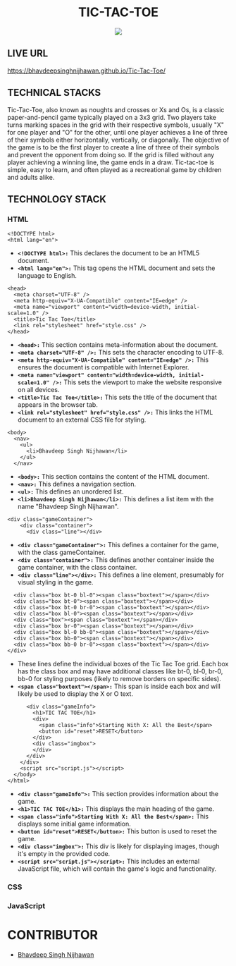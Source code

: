 <h1 align="center">TIC-TAC-TOE</h1>

<p align="center">
  <img src="https://github.com/BhavdeepSinghNijhawan/Tic-Tac-Toe/assets/143419096/1d506056-9ac3-455d-9c61-418c5f19a2a7" />
</p>

## LIVE URL

https://bhavdeepsinghnijhawan.github.io/Tic-Tac-Toe/

## TECHNICAL STACKS

Tic-Tac-Toe, also known as noughts and crosses or Xs and Os, is a classic paper-and-pencil game typically played on a 3x3 grid. Two players take turns marking spaces in the grid with their respective symbols, usually "X" for one player and "O" for the other, until one player achieves a line of three of their symbols either horizontally, vertically, or diagonally. The objective of the game is to be the first player to create a line of three of their symbols and prevent the opponent from doing so. If the grid is filled without any player achieving a winning line, the game ends in a draw. Tic-tac-toe is simple, easy to learn, and often played as a recreational game by children and adults alike.

## TECHNOLOGY STACK

### HTML

```
<!DOCTYPE html>
<html lang="en">
```

- **`<!DOCTYPE html>:`** This declares the document to be an HTML5 document.
- **`<html lang="en">:`** This tag opens the HTML document and sets the language to English.

```
<head>
  <meta charset="UTF-8" />
  <meta http-equiv="X-UA-Compatible" content="IE=edge" />
  <meta name="viewport" content="width=device-width, initial-scale=1.0" />
  <title>Tic Tac Toe</title>
  <link rel="stylesheet" href="style.css" />
</head>
```
- **`<head>:`** This section contains meta-information about the document.
- **`<meta charset="UTF-8" />:`** This sets the character encoding to UTF-8.
- **`<meta http-equiv="X-UA-Compatible" content="IE=edge" />:`** This ensures the document is compatible with Internet Explorer.
- **`<meta name="viewport" content="width=device-width, initial-scale=1.0" />:`** This sets the viewport to make the website responsive on all devices.
- **`<title>Tic Tac Toe</title>:`** This sets the title of the document that appears in the browser tab.
- **`<link rel="stylesheet" href="style.css" />:`** This links the HTML document to an external CSS file for styling.

```
<body>
  <nav>
    <ul>
      <li>Bhavdeep Singh Nijhawan</li>
    </ul>
  </nav>
```

- **`<body>:`** This section contains the content of the HTML document.
- **`<nav>:`** This defines a navigation section.
- **`<ul>:`** This defines an unordered list.
- **`<li>Bhavdeep Singh Nijhawan</li>:`** This defines a list item with the name "Bhavdeep Singh Nijhawan".

```
<div class="gameContainer">
    <div class="container">
      <div class="line"></div>
```

- **`<div class="gameContainer">:`** This defines a container for the game, with the class gameContainer.
- **`<div class="container">:`** This defines another container inside the game container, with the class container.
- **`<div class="line"></div>:`** This defines a line element, presumably for visual styling in the game.

```
  <div class="box bt-0 bl-0"><span class="boxtext"></span></div>
  <div class="box bt-0"><span class="boxtext"></span></div>
  <div class="box bt-0 br-0"><span class="boxtext"></span></div>
  <div class="box bl-0"><span class="boxtext"></span></div>
  <div class="box"><span class="boxtext"></span></div>
  <div class="box br-0"><span class="boxtext"></span></div>
  <div class="box bl-0 bb-0"><span class="boxtext"></span></div>
  <div class="box bb-0"><span class="boxtext"></span></div>
  <div class="box bb-0 br-0"><span class="boxtext"></span></div>
</div>
```

- These lines define the individual boxes of the Tic Tac Toe grid. Each box has the class box and may have additional classes like bt-0, bl-0, br-0, bb-0 for styling purposes (likely to remove borders on specific sides).
- **`<span class="boxtext"></span>:`** This span is inside each box and will likely be used to display the X or O text.

```
      <div class="gameInfo">
        <h1>TIC TAC TOE</h1>
        <div>
          <span class="info">Starting With X: All the Best</span>
          <button id="reset">RESET</button>
        </div>
        <div class="imgbox">
        </div>
      </div>
    </div>
    <script src="script.js"></script>
  </body>
</html>
```

- **`<div class="gameInfo">:`** This section provides information about the game.
- **`<h1>TIC TAC TOE</h1>:`** This displays the main heading of the game.
- **`<span class="info">Starting With X: All the Best</span>:`** This displays some initial game information.
- **`<button id="reset">RESET</button>:`** This button is used to reset the game.
- **`<div class="imgbox">:`** This div is likely for displaying images, though it's empty in the provided code.
- **`<script src="script.js"></script>:`** This includes an external JavaScript file, which will contain the game's logic and functionality.

### CSS

### JavaScript

# CONTRIBUTOR

- [Bhavdeep Singh Nijhawan](https://www.linkedin.com/in/bhavdeep-singh-nijhawan-739634280)
